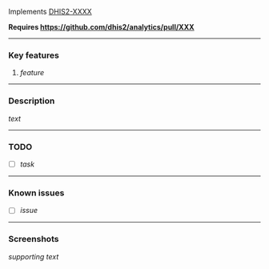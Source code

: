Implements [DHIS2-XXXX](https://jira.dhis2.org/browse/DHIS2-XXXX)

**Requires https://github.com/dhis2/analytics/pull/XXX**

---

### Key features

1. _feature_

---

### Description

_text_

---

### TODO

-   [ ] _task_

---

### Known issues

-   [ ] _issue_

---

### Screenshots

_supporting text_
